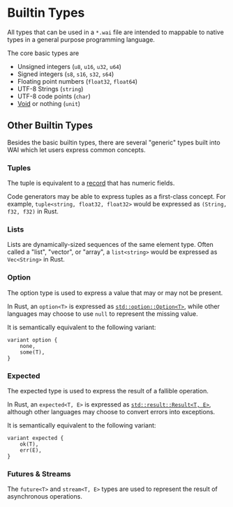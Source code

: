 # Builtin Types

All types that can be used in a `*.wai` file are intended to mappable to native
types in a general purpose programming language.

The core basic types are

- Unsigned integers (`u8`, `u16`, `u32`, `u64`)
- Signed integers (`s8`, `s16`, `s32`, `s64`)
- Floating point numbers (`float32`, `float64`)
- UTF-8 Strings (`string`)
- UTF-8 code points (`char`)
- [Void][void] or nothing (`unit`)

## Other Builtin Types

Besides the basic builtin types, there are several "generic" types built into
WAI which let users express common concepts.

### Tuples

The tuple is equivalent to a [record](./records.md) that has numeric fields.

Code generators may be able to express tuples as a first-class concept. For
example, `tuple<string, float32, float32>` would be expressed as
`(String, f32, f32)` in Rust.

### Lists

Lists are dynamically-sized sequences of the same element type. Often called
a "list", "vector", or "array", a `list<string>` would be expressed as
`Vec<String>` in Rust.

### Option

The option type is used to express a value that may or may not be present.

In Rust, an `option<T>` is expressed as [`std::option::Option<T>`][rust-option],
while other languages may choose to use `null` to represent the missing value.

It is semantically equivalent to the following variant:

```
variant option {
    none,
    some(T),
}
```

### Expected

The expected type is used to express the result of a fallible operation.

In Rust, an `expected<T, E>` is expressed as
[`std::result::Result<T, E>`][rust-result], although other languages may choose
to convert errors into exceptions.

It is semantically equivalent to the following variant:

```
variant expected {
    ok(T),
    err(E),
}
```

### Futures & Streams

The `future<T>` and `stream<T, E>` types are used to represent the result of
asynchronous operations.

[rust-option]: https://doc.rust-lang.org/std/option/enum.Option.html
[rust-result]: https://doc.rust-lang.org/std/result/enum.Result.html
[void]: https://en.wikipedia.org/wiki/Void_type

